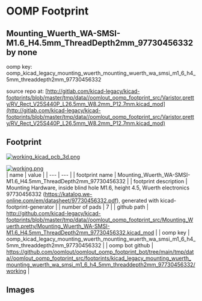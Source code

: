 # OOMP Footprint  
## Mounting_Wuerth_WA-SMSI-M1.6_H4.5mm_ThreadDepth2mm_97730456332  by none  
  
oomp key: oomp_kicad_legacy_mounting_wuerth_mounting_wuerth_wa_smsi_m1_6_h4_5mm_threaddepth2mm_97730456332  
  
source repo at: [http://gitlab.com/kicad-legacy/kicad-footprints/blob/master/tmp/data//oomlout_oomp_footprint_src/Varistor.pretty/RV_Rect_V25S440P_L26.5mm_W8.2mm_P12.7mm.kicad_mod](http://gitlab.com/kicad-legacy/kicad-footprints/blob/master/tmp/data//oomlout_oomp_footprint_src/Varistor.pretty/RV_Rect_V25S440P_L26.5mm_W8.2mm_P12.7mm.kicad_mod)  
## Footprint  
  
[![working_kicad_pcb_3d.png](working_kicad_pcb_3d_600.png)](working_kicad_pcb_3d.png)  
  
[![working.png](working_600.png)](working.png)  
| name | value | 
| --- | --- | 
| footprint name | Mounting_Wuerth_WA-SMSI-M1.6_H4.5mm_ThreadDepth2mm_97730456332 | 
| footprint description | Mounting Hardware, inside blind hole M1.6, height 4.5, Wuerth electronics 97730456332 (https://katalog.we-online.com/em/datasheet/97730456332.pdf), generated with kicad-footprint-generator | 
| number of pads | 7 | 
| github path | http://github.com/kicad-legacy/kicad-footprints/blob/master/tmp/data//oomlout_oomp_footprint_src/Mounting_Wuerth.pretty/Mounting_Wuerth_WA-SMSI-M1.6_H4.5mm_ThreadDepth2mm_97730456332.kicad_mod | 
| oomp key | oomp_kicad_legacy_mounting_wuerth_mounting_wuerth_wa_smsi_m1_6_h4_5mm_threaddepth2mm_97730456332 | 
| oomp bot github | https://github.com/oomlout/oomlout_oomp_footprint_bot/tree/main/tmp/data//oomlout_oomp_footprint_src/footprints/kicad_legacy_mounting_wuerth_mounting_wuerth_wa_smsi_m1_6_h4_5mm_threaddepth2mm_97730456332/working | 
## Images  

